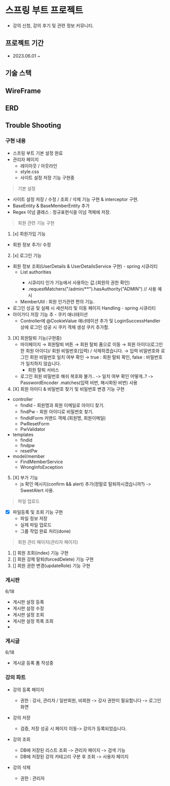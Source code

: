 # 스프링 부트 프로젝트
- 강의 신청, 강의 후기 및 관련 정보 커뮤니티.

## 프로젝트 기간
- 2023.06.01 ~

## 기술 스택

## WireFrame

## ERD

## Trouble Shooting

### 구현 내용
- 스프링 부트 기본 설정 완료
- 관리자 페이지
  - 레이아웃 / 아웃라인
  - style.css
  - 사이트 설정 저장 기능 구현중

> 기본 설정
- 사이트 설정 저장 / 수정 / 조회 / 삭제 기능 구현 & interceptor 구현.
- BaseEntity & BaseMemberEntity 추가
- Regex 이넘 클래스 : 정규표현식을 이넘 객체에 저장.

> 회원 관련 기능 구현
1. [x] 회원가입 기능
  - 회원 정보 추가/ 수정
2. [x] 로그인 기능
  - 회원 정보 조회(UserDetails & UserDetailsService 구현) - spring 시큐리티
    - List<GrantedAuthority> authorities
      - 시큐리티 인가 기능에서 사용하는 값.(회원의 권한 확인)
      - .requestMatchers("/admin/**").hasAuthority("ADMIN") // 사용 예시
    - MemberUtil : 회원 인가관련 편의 기능.
  - 로그인 성공 및 실패 시 세션처리 및 이동 페이지 Handling - spring 시큐리티
  - 아이가디 저장 기능 추 - 쿠키 애너테이션
    - Controller에 @CookieValue 애너테이션 추가 및 LoginSuccessHandler 상에 로그인 성공 시 쿠키 객체 생성 쿠키 추가함.
3. [X] 회원탈퇴 기능(구현중)
   - 마이페이지 → 회원탈퇴 버튼 → 회원 탈퇴 폼으로 이동 → 회원 아이디(로그인한 회원 아이디)/ 회원 비밀번호(입력) / 삭제하겠습니다.
     → 입력 비밀번호와 로그인 회원 비밀번호 일치 여부 확인 → true : 회원 탈퇴 확인, false : 비밀번호가 일치하지 않습니다.
     - 회원 탈퇴 서비스
   - 로그인 회원 비밀번호 해쉬 복호화 불가.. -> 일치 여부 확인 어떻게..? -> PasswordEncoder .matches(입력 비번, 해시화된 비번) 사용
4. [X] 회원 아이디 & 비밀번호 찾기 및 비밀번호 변경 기능 구현
  - controller
    - findId - 회원명과 회원 이메일로 아이디 찾기. 
    - findPw - 회원 아이디로 비밀번호 찾기.
    - findIdForm 커맨드 객체.(회원명, 회원이메일)
    - PwResetForm
    - PwValidator
  - templates
    - findid
    - findpw
    - resetPw
  - model/member
    - FindMemberService
    - WrongInfoException
5. [X] 부가 기능
   - js 확인 메시지(confirm && alert) 추가(정말로 탈퇴하시겠습니까?) -> SweetAlert 사용.

> 파일 업로드
- [X] 파일등록 및 조회 기능 구현
  - 파일 정보 저장
  - 실제 파일 업로드
  - 그룹 작업 완료 처리(done)

> 회원 관리 페이지(관리자 페이지)
1. [] 회원 조회(index) 기능 구현
2. [] 회원 강제 탈퇴(forcedDelete) 기능 구현
3. [] 회원 권한 변경(updateRole) 기능 구현

### 게시판
6/18
- 게시판 설정 등록
- 게시판 설정 수정
- 게시판 설정 조회
- 게시판 설정 목록 조회
- 
### 게시글
6/18
- 게시글 등록 폼 작성중

### 강의 파트
- 강의 등록 페이지
    - 권한 : 강사, 관리자 / 일반회원, 비회원 -> 강사 권한이 필요합니다 -> 로그인 화면
- 강의 저장
    - 검증, 저장 성공 시 페이지 이동-> 강의가 등록되었습니다.
- 강의 조회
    - DB에 저장된 리스트 조회 -> 관리자 페이지 -> 검색 기능
    - DB에 저장된 강의 카테고리 구분 후 조회 -> 사용자 페이지

- 강의 삭제
    - 권한 : 관리자